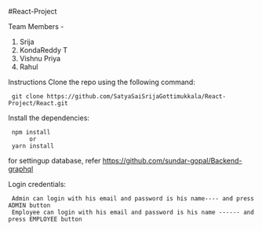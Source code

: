 #React-Project 


Team Members - 
1. Srija
2. KondaReddy T
3. Vishnu Priya
4. Rahul

Instructions
Clone the repo using the following command:


     git clone https://github.com/SatyaSaiSrijaGottimukkala/React-Project/React.git


Install the dependencies:


     npm install
          or
     yarn install




for settingup database, refer https://github.com/sundar-gopal/Backend-graphql 

Login credentials:



     Admin can login with his email and password is his name---- and press ADMIN button
     Employee can login with his email and password is his name ------ and press EMPLOYEE button
